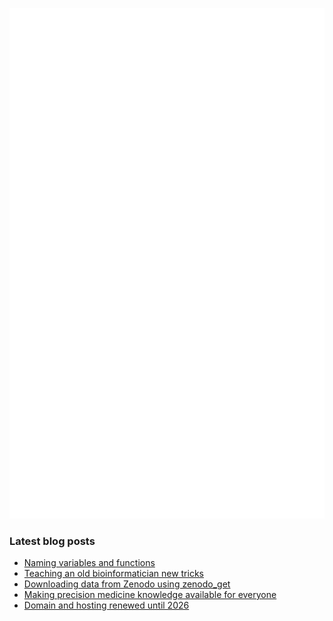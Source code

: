 <!-- ![Metrics](https://metrics.lecoq.io/davetang?template=terminal&languages=1&achievements=1&base=header%2C%20activity%2C%20community%2C%20repositories%2C%20metadata&base.indepth=false&base.hireable=false&base.skip=false&languages=false&languages.ignored=html%2C%20css%2C%20javascript%2C%20tex%2C%20jupyter%20notebook%2C%20postscript&languages.limit=8&languages.threshold=0%25&languages.other=false&languages.colors=github&languages.sections=most-used&languages.indepth=false&languages.analysis.timeout=15&languages.analysis.timeout.repositories=7.5&languages.categories=markup%2C%20programming&languages.recent.categories=markup%2C%20programming&languages.recent.load=300&languages.recent.days=14&achievements=false&achievements.threshold=C&achievements.secrets=true&achievements.display=detailed&achievements.limit=0&config.timezone=Asia%2FTokyo) -->

![My GitHub stats](github-metrics.svg)

### Latest blog posts

<!-- BLOG-POST-LIST:START -->
- [Naming variables and functions](https://davetang.org/muse/2024/05/08/naming-variables-and-functions/)
- [Teaching an old bioinformatician new tricks](https://davetang.org/muse/2024/05/02/teaching-an-old-bioinformatician-new-tricks/)
- [Downloading data from Zenodo using zenodo_get](https://davetang.org/muse/2024/04/12/downloading-data-from-zenodo-using-zenodo_get/)
- [Making precision medicine knowledge available for everyone](https://davetang.org/muse/2024/03/08/making-precision-medicine-knowledge-available-for-everyone/)
- [Domain and hosting renewed until 2026](https://davetang.org/muse/2024/03/06/domain-and-hosting-renewed-until-2026/)
<!-- BLOG-POST-LIST:END -->
